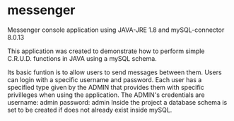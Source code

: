# messenger
Messenger console application using JAVA-JRE 1.8 and mySQL-connector 8.0.13

This application was created to demonstrate how to perform simple C.R.U.D. functions in JAVA using a mySQL schema.

Its basic funtion is to allow users to send messages between them.
Users can login with a specific username and password. Each user has a specified type given by the ADMIN that provides them with specific
privilleges when using the application. 
The ADMIN's credentials are username: admin password: admin
Inside the project a database schema is set to be created if does not already exist inside mySQL.

